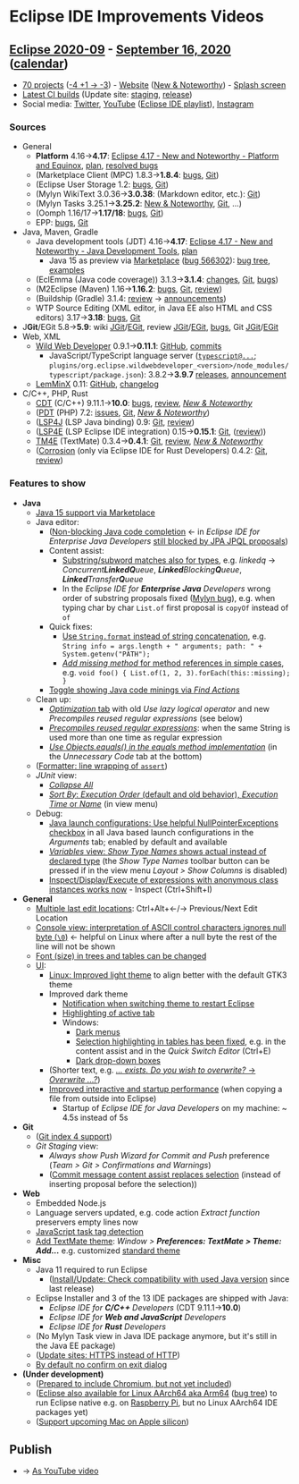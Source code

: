 # Eclipse IDE Improvements Videos

## [Eclipse 2020-09](https://wiki.eclipse.org/Category:SimRel-2020-09) - [September 16, 2020](https://calendar.google.com/calendar/event?eid=NmFxcmVjMHY5cjd1dDhxMjUzYXZwamM3aWkgZ2NoczdubTRudnBtODM3NDY5ZGRqOXRqbGtAZw&ctz=Europe/Berlin) ([calendar](https://calendar.google.com/calendar/embed?src=gchs7nm4nvpm837469ddj9tjlk@group.calendar.google.com&ctz=Europe/Berlin))
* [70 projects](https://projects.eclipse.org/releases/2020-09) ([-4 +1 → -3](projects_diff.txt)) - [Website](https://eclipse.org/eclipseide/2020-09) ([New & Noteworthy](https://eclipse.org/eclipseide/2020-09/noteworthy)) - [Splash screen](https://bugs.eclipse.org/bugs/show_bug.cgi?id=553853)
* [Latest CI builds](https://hudson.eclipse.org/packaging/job/simrel.epp-tycho-build/lastSuccessfulBuild/artifact/org.eclipse.epp.packages/archive/) (Update site: [staging](https://download.eclipse.org/staging/2020-09), [release](http://download.eclipse.org/releases/2020-09))
* Social media: [Twitter](http://twitter.com/EclipseJavaIDE), [YouTube](https://www.youtube.com/user/EclipseFdn) ([Eclipse IDE playlist](https://www.youtube.com/playlist?list=PLy7t4z5SYNaSNjL60ofpwVhfA7mOF3Pgk)), [Instagram](https://www.instagram.com/eclipsejavaide)


### Sources

* General
    * **Platform** 4.16→**4.17**: [Eclipse 4.17 - New and Noteworthy - Platform and Equinox](https://www.eclipse.org/eclipse/news/4.17/platform.php), [plan](https://www.eclipse.org/projects/project-plan.php?planurl=http://www.eclipse.org/eclipse/development/plans/eclipse_project_plan_4_17.xml#themes_and_priorities), [resolved bugs](https://bugs.eclipse.org/bugs/buglist.cgi?bug_status=RESOLVED&resolution=---&resolution=FIXED&product=JDT&query_format=advanced&order=changeddate%20DESC)
    * (Marketplace Client (MPC) 1.8.3→**1.8.4**: [bugs](https://bugs.eclipse.org/bugs/buglist.cgi?product=MPC&query_format=advanced&order=changeddate%20DESC), [Git](https://git.eclipse.org/c/mpc/org.eclipse.epp.mpc.git/log/))
    * (Eclipse User Storage 1.2: [bugs](https://bugs.eclipse.org/bugs/buglist.cgi?product=USSSDK&query_format=advanced&order=changeddate%20DESC), [Git](https://git.eclipse.org/c/usssdk/org.eclipse.usssdk.git/log/))
    * (Mylyn WikiText 3.0.36→**3.0.38**: (Markdown editor, etc.): [Git](https://git.eclipse.org/c/mylyn/org.eclipse.mylyn.docs.git/log/))
    * (Mylyn Tasks 3.25.1→**3.25.2**: [New & Noteworthy](https://www.eclipse.org/mylyn/new/), [Git](https://git.eclipse.org/c/mylyn/org.eclipse.mylyn.tasks.git/log/), ...)
    * (Oomph 1.16/17→**1.17/18**: [bugs](https://bugs.eclipse.org/bugs/buglist.cgi?product=Oomph&query_format=advanced&order=changeddate%20DESC), [Git](https://git.eclipse.org/c/oomph/org.eclipse.oomph.git/log/))
    * EPP: [bugs](https://bugs.eclipse.org/bugs/buglist.cgi?product=EPP&query_format=advanced&order=changeddate%20DESC), [Git](https://git.eclipse.org/c/epp/org.eclipse.epp.packages.git/log/)
* Java, Maven, Gradle
    * Java development tools (JDT) 4.16→**4.17**: [Eclipse 4.17 - New and Noteworthy - Java Development Tools](https://www.eclipse.org/eclipse/news/4.17/jdt.php), [plan](https://www.eclipse.org/projects/project-plan.php?planurl=http://www.eclipse.org/eclipse/development/plans/eclipse_project_plan_4_17.xml#themes_and_priorities)
        * Java 15 as preview via [Marketplace](https://marketplace.eclipse.org/content/java-15-support-eclipse-2020-09-417) ([bug 566302](https://bugs.eclipse.org/bugs/show_bug.cgi?id=566302)): [bug tree](https://bugs.eclipse.org/bugs/showdependencytree.cgi?id=559959), [examples](https://wiki.eclipse.org/Java15/Examples)
    * (EclEmma (Java code coverage)) 3.1.3→**3.1.4**: [changes](https://www.eclemma.org/changes.html), [Git](https://github.com/eclipse/eclemma/commits/master), [bugs](https://bugs.eclipse.org/bugs/buglist.cgi?product=Eclemma&query_format=advanced&order=changeddate%20DESC))
    * (M2Eclipse (Maven) 1.16→**1.16.2**: [bugs](https://bugs.eclipse.org/bugs/buglist.cgi?product=m2e&query_format=advanced&order=changeddate%20DESC&target_milestone=1.15.0), [Git](https://git.eclipse.org/c/m2e/m2e-core.git/log/), [review](https://projects.eclipse.org/projects/technology.m2e/reviews/1.15-release-review))
    * (Buildship (Gradle) 3.1.4: [review](https://projects.eclipse.org/projects/tools.buildship/releases/3.1.4) → [announcements](https://discuss.gradle.org/tag/buildship-release))
    * WTP Source Editing (XML editor, in Java EE also HTML and CSS editors) 3.17→**3.18**: [bugs](https://bugs.eclipse.org/bugs/buglist.cgi?product=WTP%20Source%20Editing&query_format=advanced&order=changeddate%20DESC), [Git](https://git.eclipse.org/c/sourceediting/webtools.sourceediting.git/log/)
* J**Git**/EGit 5.8→**5.9**: wiki [JGit](https://wiki.eclipse.org/JGit/New_and_Noteworthy/5.9)/[EGit](https://wiki.eclipse.org/EGit/New_and_Noteworthy/5.9), review [JGit](https://projects.eclipse.org/projects/technology.jgit/reviews/5.9.0-release-review)/[EGit](https://projects.eclipse.org/projects/technology.egit/reviews/5.9.0-release-review), [bugs](https://bugs.eclipse.org/bugs/buglist.cgi?product=EGit&product=JGit&query_format=advanced&order=changeddate%20DESC), Git [JGit](https://git.eclipse.org/c/jgit/jgit.git/log/)/[EGit](https://git.eclipse.org/c/egit/egit.git/log/)
* Web, XML
    * [Wild Web Developer](https://projects.eclipse.org/projects/tools.wildwebdeveloper) 0.9.1→**0.11.1**: [GitHub](https://github.com/eclipse/wildwebdeveloper), [commits](https://github.com/eclipse/wildwebdeveloper/compare/0.9.1...0.11.1)
        * JavaScript/TypeScript language server ([`typescript@...`](https://github.com/eclipse/wildwebdeveloper/blob/master/org.eclipse.wildwebdeveloper/pom.xml); `plugins/org.eclipse.wildwebdeveloper_<version>/node_modules/typescript/package.json`): 3.8.2→**3.9.7** [releases](https://github.com/microsoft/TypeScript/releases), [announcement](https://devblogs.microsoft.com/typescript/announcing-typescript-3-9/)
    * [LemMinX](https://projects.eclipse.org/projects/technology.lemminx) 0.11: [GitHub](https://github.com/eclipse/lemminx), [changelog](https://github.com/eclipse/lemminx/blob/master/CHANGELOG.md#change-log)
* C/C++, PHP, Rust
    * [CDT](https://projects.eclipse.org/projects/tools.cdt) (C/C++) 9.11.1→**10.0**: [bugs](https://bugs.eclipse.org/bugs/buglist.cgi?product=CDT&query_format=advanced&order=changeddate%20DESC), [review](https://projects.eclipse.org/projects/tools.cdt/reviews/10.0.0-release-review), [_New & Noteworthy_](https://wiki.eclipse.org/CDT/User/NewIn100)
    * ([PDT](https://projects.eclipse.org/projects/tools.pdt) (PHP) 7.2: [issues](https://github.com/eclipse/pdt/issues?q=is%3Aissue+sort%3Aupdated-asc), [Git](https://github.com/eclipse/pdt/commits/master), [_New & Noteworthy_](https://wiki.eclipse.org/PDT/NewIn72))
    * ([LSP4J](https://projects.eclipse.org/projects/technology.lsp4j) (LSP Java binding) 0.9: [Git](https://github.com/eclipse/lsp4j/commits/master), [review](https://projects.eclipse.org/projects/technology.lsp4j))
    * ([LSP4E](https://projects.eclipse.org/projects/technology.lsp4e) (LSP Eclipse IDE integration) 0.15→**0.15.1**: [Git](https://git.eclipse.org/c/lsp4e/lsp4e.git/log/), ([review](https://projects.eclipse.org/projects/technology.lsp4e/reviews/0.15.0-release-review)))
    * [TM4E](https://projects.eclipse.org/projects/technology.tm4e) (TextMate) 0.3.4→**0.4.1**: [Git](https://github.com/eclipse/tm4e/commits/master), [review](https://projects.eclipse.org/projects/technology.tm4e/reviews/0.4.1-release-review), [_New & Noteworthy_](https://github.com/eclipse/tm4e/blob/master/RELEASE_NOTES.md#041)
    * ([Corrosion](https://github.com/eclipse/corrosion) (only via Eclipse IDE for Rust Developers) 0.4.2: [Git](https://github.com/eclipse/corrosion/commits/master), [review](https://projects.eclipse.org/projects/tools.corrosion/reviews/0.4.2-release-review))


### Features to show

* **Java**
    * [Java 15 support via Marketplace](https://marketplace.eclipse.org/content/java-15-support-eclipse-2020-09-417)
    * Java editor:
        * ([Non-blocking Java code completion](https://www.eclipse.org/eclipse/news/4.16/jdt.php#default-non-blocking-completion) ← in _Eclipse IDE for Enterprise Java Developers_ [still blocked by JPA JPQL proposals](https://bugs.eclipse.org/bugs/show_bug.cgi?id=563158#c5))
        * Content assist:
            * [Substring/subword matches also for types](https://www.eclipse.org/eclipse/news/4.17/jdt.php#content-assist-substring-types), e.g. _linkedq_ → _Concurrent**LinkedQ**ueue_, _**Linked**Blocking**Q**ueue_, _**Linked**Transfer**Q**ueue_
            * In the _Eclipse IDE for **Enterprise Java** Developers_ wrong order of substring proposals fixed ([Mylyn bug](https://bugs.eclipse.org/bugs/show_bug.cgi?id=506804)), e.g. when typing char by char `List.of` first proposal is `copyOf` instead of `of`
        * Quick fixes:
            * [Use `String.format` instead of string concatenation](https://www.eclipse.org/eclipse/news/4.17/jdt.php#String.format-quickfix), e.g. `String info = args.length + " arguments; path: " + System.getenv("PATH");`
            * [_Add missing method_ for method references in simple cases](https://www.eclipse.org/eclipse/news/4.17/jdt.php#method_reference-quickfix), e.g. `void foo() { List.of(1, 2, 3).forEach(this::missing); }`
        * [Toggle showing Java code minings via _Find Actions_](https://www.eclipse.org/eclipse/news/4.17/jdt.php#toggle-code-minings)
    * Clean up:
        * [_Optimization_ tab](https://www.eclipse.org/eclipse/news/4.17/jdt.php#optimization) with old _Use lazy logical operator_ and new _Precompiles reused regular expressions_ (see below)
        * [_Precompiles reused regular expressions_](https://www.eclipse.org/eclipse/news/4.17/jdt.php#regex): when the same String is used more than one time as regular expression
        * [_Use Objects.equals() in the equals method implementation_](https://www.eclipse.org/eclipse/news/4.17/jdt.php#objects-equals) (in the _Unnecessary Code_ tab at the bottom)
    * ([Formatter: line wrapping of `assert`](https://www.eclipse.org/eclipse/news/4.17/jdt.php#formatter-wrap-assert))
    * _JUnit_ view:
        * [_Collapse All_](https://www.eclipse.org/eclipse/news/4.17/jdt.php#junit-collapse-all)
        * [_Sort By_: _Execution Order_ (default and old behavior), _Execution Time_ or _Name_](https://www.eclipse.org/eclipse/news/4.17/jdt.php#junit-sort-time) (in view menu)
    * Debug:
        * [Java launch configurations: Use helpful NullPointerExceptions checkbox](https://www.eclipse.org/eclipse/news/4.17/jdt.php#helpful-nullpointer-exceptions) in all Java based launch configurations in the _Arguments_ tab; enabled by default and available
        * [_Variables_ view: _Show Type Names_ shows actual instead of declared type](https://www.eclipse.org/eclipse/news/4.17/jdt.php#variables-actual-type) (the _Show Type Names_ toolbar button can be pressed if in the view menu _Layout > Show Columns_ is disabled)
        * [Inspect/Display/Execute of expressions with anonymous class instances works now](https://www.eclipse.org/eclipse/news/4.17/jdt.php#anonymous-class-inspection) - Inspect (Ctrl+Shift+I)
* **General**
    * [Multiple last edit locations](https://www.eclipse.org/eclipse/news/4.17/platform.php#multiple-last-edit-locations): Ctrl+Alt+←/→ Previous/Next Edit Location
    * [Console view: interpretation of ASCII control characters ignores null byte (`\0`)](https://www.eclipse.org/eclipse/news/4.17/platform.php#console-null-byte) ← helpful on Linux where after a null byte the rest of the line will not be shown
    * [Font (size) in trees and tables can be changed](https://www.eclipse.org/eclipse/news/4.17/platform.php#adjustable-view-fonts)
    * [UI](https://bugs.eclipse.org/bugs/showdependencytree.cgi?id=563540):
        * [Linux: Improved light theme](https://www.eclipse.org/eclipse/news/4.17/platform.php#gtk-light-theme) to align better with the default GTK3 theme
        * Improved dark theme
            * [Notification when switching theme to restart Eclipse](https://bugs.eclipse.org/bugs/show_bug.cgi?id=564335)
            * [Highlighting of active tab](https://www.eclipse.org/eclipse/news/4.17/platform.php#dark-selection-highlighter)
            * Windows:
                * [Dark menus](https://www.eclipse.org/eclipse/news/4.17/platform.php#dark-win32-menu)
                * [Selection highlighting in tables has been fixed](https://www.eclipse.org/eclipse/news/4.17/platform.php#dark-selection-win32-highlighter), e.g. in the content assist and in the _Quick Switch Editor_ (Ctrl+E)
                * [Dark drop-down boxes](https://www.eclipse.org/eclipse/news/4.17/platform.php#dark-win32-combo)
        * (Shorter text, e.g. [_... exists. Do you wish to overwrite?_ → _Overwrite ...?_](https://bugs.eclipse.org/bugs/show_bug.cgi?id=565800))
        * [Improved interactive and startup performance](https://bugs.eclipse.org/bugs/show_bug.cgi?id=563542) (when copying a file from outside into Eclipse)
            * Startup of _Eclipse IDE for Java Developers_ on my machine: ~ 4.5s instead of 5s
* **Git**
     * ([Git index 4 support](https://wiki.eclipse.org/JGit/New_and_Noteworthy/5.9#New_Features))
     * _Git Staging_ view:
         * _Always show Push Wizard for Commit and Push_ preference (_Team > Git > Confirmations and Warnings_)
         * ([Commit message content assist replaces selection](https://git.eclipse.org/c/egit/egit.git/commit/?id=eb071addfdd0313dcb4cbd6d0183d284fb97c05b) (instead of inserting proposal before the selection))
* **Web**
    * Embedded Node.js
    * Language servers updated, e.g. code action _Extract function_ preservers empty lines now
    * [JavaScript task tag detection](https://bugs.eclipse.org/bugs/show_bug.cgi?id=565543)
    * [Add TextMate theme](https://github.com/eclipse/tm4e/blob/master/RELEASE_NOTES.md#041): _Window > **Preferences: TextMate > Theme: Add...**_ e.g. customized [standard theme](https://github.com/eclipse/tm4e/tree/master/org.eclipse.tm4e.ui/themes)
* **Misc**
    * Java 11 required to run Eclipse
        * ([Install/Update: Check compatibility with used Java version](https://www.eclipse.org/eclipse/news/4.16/platform.php#verify-jre-installation) since last release)
    * Eclipse Installer and 3 of the 13 IDE packages are shipped with Java:
        * _Eclipse IDE for **C/C++** Developers_ (CDT 9.11.1→**10.0**)
        * _Eclipse IDE for **Web and JavaScript** Developers_
        * _Eclipse IDE for **Rust** Developers_
    * (No Mylyn Task view in Java IDE package anymore, but it's still in the Java EE package)
    * ([Update sites: HTTPS instead of HTTP](https://git.eclipse.org/c/epp/org.eclipse.epp.packages.git/commit/?id=4ba6ff7b188d38345c70d6b5a58a979fa6ca0a77))
    * [By default no confirm on exit dialog](https://www.eclipse.org/eclipse/news/4.17/platform.php#confirm-on-exit)
* **(Under development)**
    * ([Prepared to include Chromium, but not yet included](https://bugs.eclipse.org/bugs/show_bug.cgi?id=549585#c117))
    * ([Eclipse also available for Linux AArch64 aka Arm64](https://www.eclipse.org/eclipse/news/4.17/platform.php#arm64) ([bug tree](https://bugs.eclipse.org/bugs/showdependencytree.cgi?id=565419)) to run Eclipse native e.g. on [Raspberry Pi](https://twitter.com/akurtakov/status/1291011562745061378), but no Linux AArch64 IDE packages yet)
    * ([Support upcoming Mac on Apple silicon](https://bugs.eclipse.org/bugs/show_bug.cgi?id=565690))

## Publish
* → [As YouTube video](https://www.youtube.com/playlist?list=PLnh_8hTD4yvnhXSttuewEKgKkmlIj_ND-)

